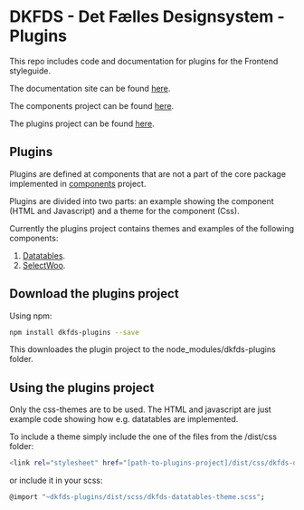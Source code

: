 # DKFDS - Det Fælles Designsystem - Plugins

This repo includes code and documentation for plugins for the Frontend styleguide.

The documentation site can be found [here](https://detfaellesdesignsystem.github.io/dkfds-docs/).

The components project can be found [here](https://github.com/detfaellesdesignsystem/dkfds-components).

The plugins project can be found [here](https://github.com/detfaellesdesignsystem/dkfds-plugins).

## Plugins

Plugins are defined at components that are not a part of the core package implemented in [components](https://github.com/detfaellesdesignsystem/dkfds-components) project. 

Plugins are divided into two parts: an example showing the component (HTML and Javascript) and a theme for the component (Css).

Currently the plugins project contains themes and examples of the following components:
1. [Datatables](https://datatables.net/).
2. [SelectWoo](https://github.com/woocommerce/selectWoo).

## Download the plugins project

Using npm: 

```sh
npm install dkfds-plugins --save
``` 

This downloades the plugin project to the node_modules/dkfds-plugins folder.

## Using the plugins project

Only the css-themes are to be used. The HTML and javascript are just example code showing how e.g. datatables are implemented.  

To include a theme simply include the one of the files from the /dist/css folder:
```sh
<link rel="stylesheet" href="[path-to-plugins-project]/dist/css/dkfds-datatables-theme.standalone.min.css">
``` 
or include it in your scss:
```sh
@import "~dkfds-plugins/dist/scss/dkfds-datatables-theme.scss";
```
